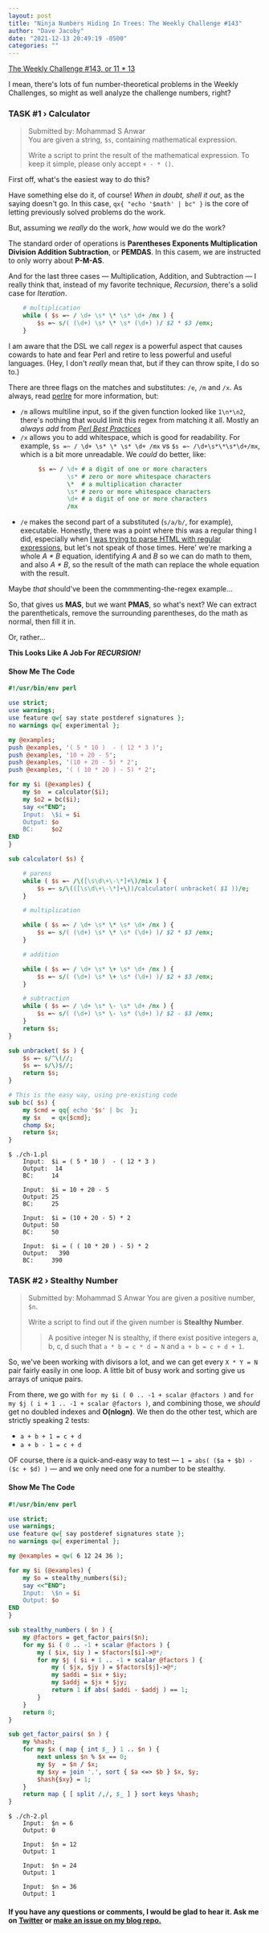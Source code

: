 ```yaml
---
layout: post
title: "Ninja Numbers Hiding In Trees: The Weekly Challenge #143"
author: "Dave Jacoby"
date: "2021-12-13 20:49:19 -0500"
categories: ""
---
```


[The Weekly Challenge #143, or 11 \* 13](https://theweeklychallenge.org/blog/perl-weekly-challenge-143/)

I mean, there's lots of fun number-theoretical problems in the Weekly Challenges, so might as well analyze the challenge numbers, right?

### TASK #1 › Calculator

> Submitted by: Mohammad S Anwar  
> You are given a string, `$s`, containing mathematical expression.
>
> Write a script to print the result of the mathematical expression. To keep it simple, please only accept `+ - * ()`.

First off, what's the easiest way to do this?

Have something else do it, of course! _When in doubt, shell it out_, as the saying doesn't go. In this case, `qx{ "echo '$math' | bc" }` is the core of letting previously solved problems do the work.

But, assuming we _really_ do the work, _how_ would we do the work?

The standard order of operations is **Parentheses Exponents Multiplication Division Addition Subtraction**, or **PEMDAS**. In this casem, we are instructed to only worry about **P-M-AS**.

And for the last three cases — Multiplication, Addition, and Subtraction — I really think that, instead of my favorite technique, _Recursion_, there's a solid case for _Iteration_.

```perl
    # multiplication
    while ( $s =~ / \d+ \s* \* \s* \d+ /mx ) {
        $s =~ s/( (\d+) \s* \* \s* (\d+) )/ $2 * $3 /emx;
    }
```

I am aware that the DSL we call _regex_ is a powerful aspect that causes cowards to hate and fear Perl and retire to less powerful and useful languages. (Hey, I don't _really_ mean that, but if they can throw spite, I do so to.)

There are three flags on the matches and substitutes: `/e`, `/m` and `/x`. As always, read [perlre](https://metacpan.org/dist/perl/view/pod/perlre.pod) for more information, but:

- `/m` allows multiline input, so if the given function looked like `1\n*\n2`, there's nothing that would limit this regex from matching it all. Mostly an _always add_ from [_Perl Best Practices_](https://www.oreilly.com/library/view/perl-best-practices/0596001738/)
- `/x` allows you to add whitespace, which is good for readability. For example, `$s =~ / \d+ \s* \* \s* \d+ /mx` vs `$s =~ /\d+\s*\*\s*\d+/mx`, which is a bit more unreadable. We _could_ do better, like:
  ```perl
       $s =~ / \d+ # a digit of one or more characters
               \s* # zero or more whitespace characters
               \*  # a multiplication character
               \s* # zero or more whitespace characters
               \d+ # a digit of one or more characters
               /mx
  ```
- `/e` makes the second part of a substituted (`s/a/b/`, for example), executable. Honestly, there was a point where this was a regular thing I did, especially when [I was trying to parse HTML with regular expressions](https://stackoverflow.com/questions/1732348/regex-match-open-tags-except-xhtml-self-contained-tags/1732454#1732454), but let's not speak of those times. Here' we're marking a whole _A \* B_ equation, identifying _A_ and _B_ so we can do math to them, and also _A \* B_, so the result of the math can replace the whole equation with the result.

Maybe _that_ should've been the commmenting-the-regex example...

So, that gives us **MAS**, but we want **PMAS**, so what's next? We can extract the parentheticals, remove the surrounding parentheses, do the math as normal, then fill it in.

Or, rather...

**This Looks Like A Job For _RECURSION!_**

#### Show Me The Code

```perl
#!/usr/bin/env perl

use strict;
use warnings;
use feature qw{ say state postderef signatures };
no warnings qw{ experimental };

my @examples;
push @examples, '( 5 * 10 )  - ( 12 * 3 )';
push @examples, '10 + 20 - 5';
push @examples, '(10 + 20 - 5) * 2';
push @examples, '( ( 10 * 20 ) - 5) * 2';

for my $i (@examples) {
    my $o  = calculator($i);
    my $o2 = bc($i);
    say <<"END";
    Input:  \$i = $i
    Output: $o
    BC:     $o2
END
}

sub calculator( $s) {

    # parens
    while ( $s =~ /\([\s\d\+\-\*]+\)/mix ) {
        $s =~ s/\(([\s\d\+\-\*]+\))/calculator( unbracket( $1 ))/e;
    }

    # multiplication

    while ( $s =~ / \d+ \s* \* \s* \d+ /mx ) {
        $s =~ s/( (\d+) \s* \* \s* (\d+) )/ $2 * $3 /emx;
    }

    # addition

    while ( $s =~ / \d+ \s* \+ \s* \d+ /mx ) {
        $s =~ s/( (\d+) \s* \+ \s* (\d+) )/ $2 + $3 /emx;
    }

    # subtraction
    while ( $s =~ / \d+ \s* \- \s* \d+ /mx ) {
        $s =~ s/( (\d+) \s* \- \s* (\d+) )/ $2 - $3 /emx;
    }
    return $s;
}

sub unbracket( $s ) {
    $s =~ s/^\(//;
    $s =~ s/\)$//;
    return $s;
}

# This is the easy way, using pre-existing code
sub bc( $s) {
    my $cmd = qq{ echo '$s' | bc  };
    my $x   = qx{$cmd};
    chomp $x;
    return $x;
}
```

```text
$ ./ch-1.pl
    Input:  $i = ( 5 * 10 )  - ( 12 * 3 )
    Output:  14
    BC:     14

    Input:  $i = 10 + 20 - 5
    Output: 25
    BC:     25

    Input:  $i = (10 + 20 - 5) * 2
    Output: 50
    BC:     50

    Input:  $i = ( ( 10 * 20 ) - 5) * 2
    Output:   390
    BC:     390
```

### TASK #2 › Stealthy Number

> Submitted by: Mohammad S Anwar
> You are given a positive number, `$n`.
>
> Write a script to find out if the given number is **Stealthy Number**.
>
> > A positive integer N is stealthy, if there exist positive integers a, b, c, d such that `a * b = c * d = N` and `a + b = c + d + 1`.

So, we've been working with divisors a lot, and we can get every `X * Y = N` pair fairly easily in one loop. A little bit of busy work and sorting give us arrays of unique pairs.

From there, we go with `for my $i ( 0 .. -1 + scalar @factors )` and `for my $j ( i + 1 .. -1 + scalar @factors )`, and combining those, we _should_ get no doubled indexes and **O(nlogn)**. We then do the other test, which are strictly speaking 2 tests:

- `a + b + 1 = c + d`
- `a + b - 1 = c + d`

OF course, there _is_ a quick-and-easy way to test — `1 = abs( ($a + $b) - ($c + $d) )` — and we only need one for a number to be stealthy.

#### Show Me The Code

```perl
#!/usr/bin/env perl

use strict;
use warnings;
use feature qw{ say postderef signatures state };
no warnings qw{ experimental };

my @examples = qw( 6 12 24 36 );

for my $i (@examples) {
    my $o = stealthy_numbers($i);
    say <<"END";
    Input:  \$n = $i
    Output: $o
END
}

sub stealthy_numbers ( $n ) {
    my @factors = get_factor_pairs($n);
    for my $i ( 0 .. -1 + scalar @factors ) {
        my ( $ix, $iy ) = $factors[$i]->@*;
        for my $j ( $i + 1 .. -1 + scalar @factors ) {
            my ( $jx, $jy ) = $factors[$j]->@*;
            my $addi = $ix + $iy;
            my $addj = $jx + $jy;
            return 1 if abs( $addi - $addj ) == 1;
        }
    }
    return 0;
}

sub get_factor_pairs( $n ) {
    my %hash;
    for my $x ( map { int $_ } 1 .. $n ) {
        next unless $n % $x == 0;
        my $y  = $n / $x;
        my $xy = join ',', sort { $a <=> $b } $x, $y;
        $hash{$xy} = 1;
    }
    return map { [ split /,/, $_ ] } sort keys %hash;
}
```

```text
$ ./ch-2.pl
    Input:  $n = 6
    Output: 0

    Input:  $n = 12
    Output: 1

    Input:  $n = 24
    Output: 1

    Input:  $n = 36
    Output: 1
```

#### If you have any questions or comments, I would be glad to hear it. Ask me on [Twitter](https://twitter.com/jacobydave) or [make an issue on my blog repo.](https://github.com/jacoby/jacoby.github.io)
